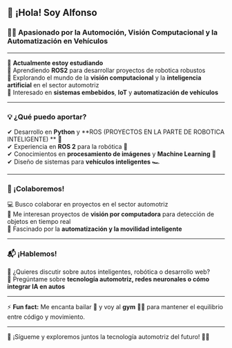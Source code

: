## 👋 ¡Hola! Soy Alfonso 

### 🚗💡 Apasionado por la Automoción, Visión Computacional y la Automatización en Vehículos

---

🔭 **Actualmente estoy estudiando**  
🌱 Aprendiendo **ROS2** para desarrollar proyectos de robotica robustos  
🤖 Explorando el mundo de la **visión computacional** y la **inteligencia artificial** en el sector automotriz  
🚀 Interesado en **sistemas embebidos**, **IoT** y **automatización de vehículos**  

---

### 💡 ¿Qué puedo aportar?  
✔ Desarrollo en **Python** y **ROS (PROYECTOS EN LA PARTE DE ROBOTICA INTELIGENTE) ** 🐍  
✔ Experiencia en **ROS 2** para la robótica 🚀  
✔ Conocimientos en **procesamiento de imágenes** y **Machine Learning** 🧠  
✔ Diseño de sistemas para **vehículos inteligentes** 🏎️  

---

### 👯 ¡Colaboremos!  
💻 Busco colaborar en proyectos en el sector automotriz  
📡 Me interesan proyectos de **visión por computadora** para detección de objetos en tiempo real  
🔧 Fascinado por la **automatización y la movilidad inteligente**  

---

### 📬 ¡Hablemos!  
📩 ¿Quieres discutir sobre autos inteligentes, robótica o desarrollo web?  
💬 Pregúntame sobre **tecnología automotriz, redes neuronales o cómo integrar IA en autos**  

---

⚡ **Fun fact:** Me encanta bailar 💃 y voy al **gym** 🏋️‍♂️ para mantener el equilibrio entre código y movimiento.  

---

🔗 ¡Sígueme y exploremos juntos la tecnología automotriz del futuro! 🚗💨  

